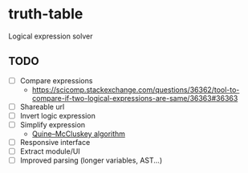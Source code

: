 # truth-table
Logical expression solver

## TODO
- [ ] Compare expressions
  * https://scicomp.stackexchange.com/questions/36362/tool-to-compare-if-two-logical-expressions-are-same/36363#36363
- [ ] Shareable url
- [ ] Invert logic expression
- [ ] Simplify expression
  * [Quine–McCluskey algorithm](http://en.wikipedia.org/wiki/Quine%E2%80%93McCluskey_algorithm)
- [ ] Responsive interface
- [ ] Extract module/UI
- [ ] Improved parsing (longer variables, AST...)
